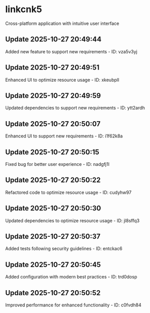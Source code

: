 # linkcnk5
Cross-platform application with intuitive user interface

## Update 2025-10-27 20:49:44
Added new feature to support new requirements - ID: vza5v3yj


## Update 2025-10-27 20:49:51
Enhanced UI to optimize resource usage - ID: xkeubpll


## Update 2025-10-27 20:49:59
Updated dependencies to support new requirements - ID: ytt2ardh


## Update 2025-10-27 20:50:07
Enhanced UI to support new requirements - ID: i1f62k8a


## Update 2025-10-27 20:50:15
Fixed bug for better user experience - ID: nadgfj1l


## Update 2025-10-27 20:50:22
Refactored code to optimize resource usage - ID: cudyhw97


## Update 2025-10-27 20:50:30
Updated dependencies to optimize resource usage - ID: jl8sffq3


## Update 2025-10-27 20:50:37
Added tests following security guidelines - ID: entckac6


## Update 2025-10-27 20:50:45
Added configuration with modern best practices - ID: trd0dosp


## Update 2025-10-27 20:50:52
Improved performance for enhanced functionality - ID: c0fvdh84

